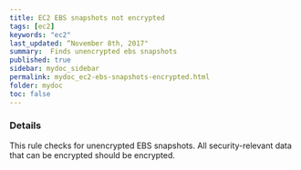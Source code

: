 ```yaml
---
title: EC2 EBS snapshots not encrypted
tags: [ec2]
keywords: "ec2"
last_updated: “November 8th, 2017"
summary:  Finds unencrypted ebs snapshots
published: true
sidebar: mydoc_sidebar
permalink: mydoc_ec2-ebs-snapshots-encrypted.html
folder: mydoc
toc: false
---
```


### Details  
This rule checks for unencrypted EBS snapshots. All security-relevant data that can be encrypted should be encrypted.